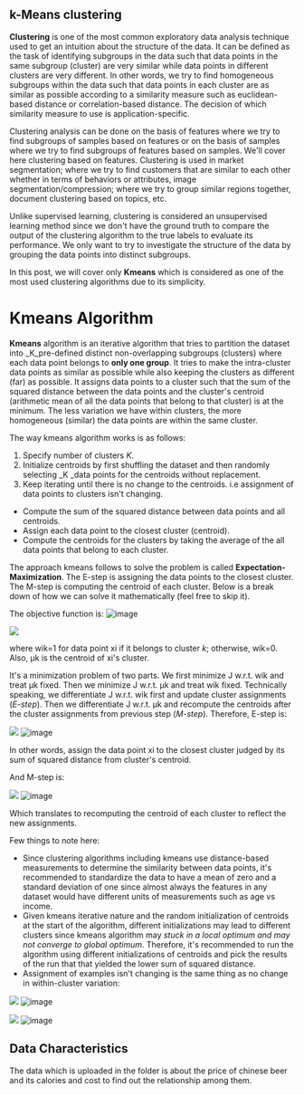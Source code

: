 ## **k-Means clustering**

**Clustering**  is one of the most common exploratory data analysis technique used to get an intuition about the structure of the data. It can be defined as the task of identifying subgroups in the data such that data points in the same subgroup (cluster) are very similar while data points in different clusters are very different. In other words, we try to find homogeneous subgroups within the data such that data points in each cluster are as similar as possible according to a similarity measure such as euclidean-based distance or correlation-based distance. The decision of which similarity measure to use is application-specific.

Clustering analysis can be done on the basis of features where we try to find subgroups of samples based on features or on the basis of samples where we try to find subgroups of features based on samples. We&#39;ll cover here clustering based on features. Clustering is used in market segmentation; where we try to find customers that are similar to each other whether in terms of behaviors or attributes, image segmentation/compression; where we try to group similar regions together, document clustering based on topics, etc.

Unlike supervised learning, clustering is considered an unsupervised learning method since we don&#39;t have the ground truth to compare the output of the clustering algorithm to the true labels to evaluate its performance. We only want to try to investigate the structure of the data by grouping the data points into distinct subgroups.

In this post, we will cover only  **Kmeans**  which is considered as one of the most used clustering algorithms due to its simplicity.

# Kmeans Algorithm

**Kmeans**  algorithm is an iterative algorithm that tries to partition the dataset into _K_pre-defined distinct non-overlapping subgroups (clusters) where each data point belongs to  **only one group**. It tries to make the intra-cluster data points as similar as possible while also keeping the clusters as different (far) as possible. It assigns data points to a cluster such that the sum of the squared distance between the data points and the cluster&#39;s centroid (arithmetic mean of all the data points that belong to that cluster) is at the minimum. The less variation we have within clusters, the more homogeneous (similar) the data points are within the same cluster.

The way kmeans algorithm works is as follows:

1. Specify number of clusters _K_.
2. Initialize centroids by first shuffling the dataset and then randomly selecting _K _data points for the centroids without replacement.
3. Keep iterating until there is no change to the centroids. i.e assignment of data points to clusters isn&#39;t changing.

- Compute the sum of the squared distance between data points and all centroids.
- Assign each data point to the closest cluster (centroid).
- Compute the centroids for the clusters by taking the average of the all data points that belong to each cluster.

The approach kmeans follows to solve the problem is called  **Expectation-Maximization**. The E-step is assigning the data points to the closest cluster. The M-step is computing the centroid of each cluster. Below is a break down of how we can solve it mathematically (feel free to skip it).

The objective function is:
![image](https://user-images.githubusercontent.com/101298565/167272059-2434b9be-2b3a-45bd-b1a6-c49b132220b4.png)


![](RackMultipart20220507-1-t8me6l_html_465cf78fa18b7264.png)

where wik=1 for data point xi if it belongs to cluster _k_; otherwise, wik=0. Also, μk is the centroid of xi&#39;s cluster.

It&#39;s a minimization problem of two parts. We first minimize J w.r.t. wik and treat μk fixed. Then we minimize J w.r.t. μk and treat wik fixed. Technically speaking, we differentiate J w.r.t. wik first and update cluster assignments (_E-step_). Then we differentiate J w.r.t. μk and recompute the centroids after the cluster assignments from previous step (_M-step_). Therefore, E-step is:

![](RackMultipart20220507-1-t8me6l_html_3743be6ae1d9ba56.png)
![image](https://user-images.githubusercontent.com/101298565/167272063-cb22f00d-48cb-4b45-b932-c6f3e5a9a347.png)


In other words, assign the data point xi to the closest cluster judged by its sum of squared distance from cluster&#39;s centroid.

And M-step is:

![](RackMultipart20220507-1-t8me6l_html_af1045c9c22e917d.png)
![image](https://user-images.githubusercontent.com/101298565/167272069-ad89f61a-4595-417d-a41c-f76741aa7e06.png)


Which translates to recomputing the centroid of each cluster to reflect the new assignments.

Few things to note here:

- Since clustering algorithms including kmeans use distance-based measurements to determine the similarity between data points, it&#39;s recommended to standardize the data to have a mean of zero and a standard deviation of one since almost always the features in any dataset would have different units of measurements such as age vs income.
- Given kmeans iterative nature and the random initialization of centroids at the start of the algorithm, different initializations may lead to different clusters since kmeans algorithm may _stuck in a local optimum and may not converge to global optimum_. Therefore, it&#39;s recommended to run the algorithm using different initializations of centroids and pick the results of the run that that yielded the lower sum of squared distance.
- Assignment of examples isn&#39;t changing is the same thing as no change in within-cluster variation:

![](RackMultipart20220507-1-t8me6l_html_fb7f4d9bd1d5a498.png)
![image](https://user-images.githubusercontent.com/101298565/167272074-eb3d8750-b7d1-448a-ac94-600dce2e3984.png)


![](RackMultipart20220507-1-t8me6l_html_4507fc6d44eb506d.jpg)
![image](https://user-images.githubusercontent.com/101298565/167272044-0a80ae6e-67b1-4b6d-9ec7-ea98e6bb60cf.png)


## **Data Characteristics**

The data which is uploaded in the folder is about the price of chinese beer and its calories and cost to find out the relationship among them.
